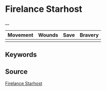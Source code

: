 # Firelance Starhost

__


| Movement | Wounds | Save | Bravery |
|:--------:|:------:|:----:|:-------:|
|  |  |  |  |


## Keywords



## Source

[Firelance Starhost](https://wahapedia.ru/aos3/factions/seraphon/Firelance-Starhost)
